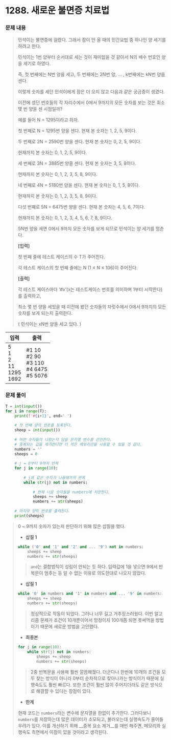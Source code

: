 # 1288. 새로운 불면증 치료법

### 문제 내용

> 민석이는 불면증에 걸렸다. 그래서 잠이 안 올 때의 민간요법 중 하나인 양 세기를 하려고 한다.
>
> 민석이는 1번 양부터 순서대로 세는 것이 재미없을 것 같아서 N의 배수 번호인 양을 세기로 하였다.
>
> 즉, 첫 번째에는 N번 양을 세고, 두 번째에는 2N번 양, … , k번째에는 kN번 양을 센다.
>
> 이렇게 숫자를 세던 민석이에게 잠은 더 오지 않고 다음과 같은 궁금증이 생겼다.
>
> 이전에 셌던 번호들의 각 자리수에서 0에서 9까지의 모든 숫자를 보는 것은 최소 몇 번 양을 센 시점일까?
>
> 예를 들어 N = 1295이라고 하자.
>
> 첫 번째로 N = 1295번 양을 센다. 현재 본 숫자는 1, 2, 5, 9이다.
>
> 두 번째로 2N = 2590번 양을 센다. 현재 본 숫자는 0, 2, 5, 9이다.
>
> 현재까지 본 숫자는 0, 1, 2, 5, 9이다.
>
> 세 번째로 3N = 3885번 양을 센다. 현재 본 숫자는 3, 5, 8이다.
>
> 현재까지 본 숫자는 0, 1, 2, 3, 5, 8, 9이다.
>
> 네 번째로 4N = 5180번 양을 센다. 현재 본 숫자는 0, 1, 5, 8이다.
>
> 현재까지 본 숫자는 0, 1, 2, 3, 5, 8, 9이다.
>
> 다섯 번째로 5N = 6475번 양을 센다. 현재 본 숫자는 4, 5, 6, 7이다.
>
> 현재까지 본 숫자는 0, 1, 2, 3, 4, 5, 6, 7, 8, 9이다.
>
> 5N번 양을 세면 0에서 9까지 모든 숫자를 보게 되므로 민석이는 양 세기를 멈춘다.
>
> **[입력]**
>
> 첫 번째 줄에 테스트 케이스의 수 T가 주어진다.
>
> 각 테스트 케이스의 첫 번째 줄에는 N (1 ≤ N ≤ 106)이 주어진다.
>
> **[출력]**
>
> 각 테스트 케이스마다 ‘#x’(x는 테스트케이스 번호를 의미하며 1부터 시작한다)를 출력하고,
>
> 최소 몇 번 양을 세었을 때 이전에 봤던 숫자들의 자릿수에서 0에서 9까지의 모든 숫자를 보게 되는지 출력한다.
>
> ( 민석이는 xN번 양을 세고 있다. )

| 입력                                   | 출력                                                    |
| -------------------------------------- | ------------------------------------------------------- |
| 5<br/>1<br/>2<br/>11<br/>1295<br/>1692 | \#1 10<br/>\#2 90<br/>\#3 110<br/>\#4 6475<br/>\#5 5076 |



### 문제 풀이

```python
T = int(input())
for i in range(T):
    print(f'#{i+1}', end=' ')
    
    # 첫 번째 양의 번호를 등록한다.
    sheep = int(input())
    
    # 어떤 숫자들이 나왔는지 담을 문자열 변수를 선언한다.
    # 중복되는 값을 제거한다면 더 적은 메모리만을 사용할 수 있을 것 같다.
    numbers = ''
    sheeps = 0
    
    # j = 0부터 9까지 반복
    for j in range(10):
        
        # j와 같은 숫자가 나올때까지 반복
        while str(j) not in numbers:
            
            # 현재 나온 숫자들을 numbers에 저장한다.
            sheeps += sheep
            numbers += str(sheeps)
            
    # 마지막 양의 번호를 출력한다.
    print(sheeps)
```

> 0 ~ 9까지 숫자가 있는지 판단하기 위해 많은 삽질을 했다.
>
> - __삽질 1__
>
> ```python
> while ('0' and '1' and '2' and ... '9') not in numbers:
>     sheeps += sheep
>     numbers += str(sheeps)
> ```
>
> > `and`는 결합법칙이 성립이 안되는 듯 하다. 입력값에 1을 넣으면 9에서 반복문이 멈추는 등 알 수 없는 이유로 의도한대로 나오지 않았다.
>
> - __삽질 1__
>
> ```python
> while '0' in numbers and '1' in numbers and ... '9' in numbers:
>     sheeps += sheep
>     numbers += str(sheeps)
> ```
>
> > 정상적으로 작동이 되었다. 그러나 너무 길고 거추장스러웠다. 이번 알고리즘 문제가 조건이 10개뿐이어서 망정이지 100개쯤 되면 못써먹을 방법이기 때문에 새로운 방법을 고안했다.
>
> - __최종본__
>
> ```python
> for j in range(10):
>     while str(j) not in numbers:
>         sheeps += sheep
>         numbers += str(sheeps)
> ```
>
> > 2중 반복문을 사용해 훨씬 깔끔해졌다. 더군다나 한번에 10개의 조건을 모두 찾는 방식이 아니라 0부터 순차적으로 찾아나가는 방식이기 때문에 실행속도도 훨씬 빠르다. 또한 조건이 훨씬 많이 주어지더라도 같은 방식으로 해결할 수 있다는 장점이 있다.
>
> - __한계__
>
> 현재 코드는 `numbers`라는 변수에 문자열을 한없이 추가한다. 그러다보니 `numbers`를 저장하는데 많은 데이터가 소모되고, 불러오는데 실행속도가 줄어들 우려가 있다. 이를 개선하기 위해 __중복 요소 제거__를 매번 해주면, 메모리와 실행속도 측면에서 이점이 있을 것이라고 생각된다.